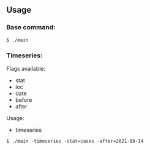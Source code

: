 ## Usage

### Base command:
```shell
$ ./main
```

### Timeseries:
Flags available:
* stat
* loc
* date
* before
* after

Usage:

* timeseries
```shell
$ ./main -timeseries -stat=cases -after=2021-08-14
```
